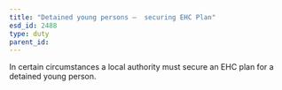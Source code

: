 ```yaml
---
title: "Detained young persons –  securing EHC Plan"
esd_id: 2488
type: duty
parent_id:  
---
```


In certain circumstances a local authority must secure an EHC plan for a detained young person.

